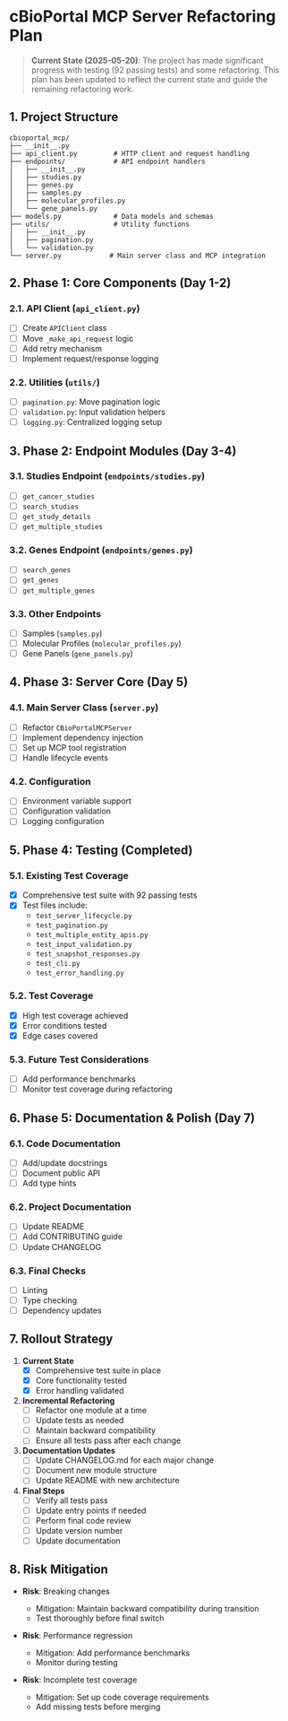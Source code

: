 # cBioPortal MCP Server Refactoring Plan

> **Current State (2025-05-20)**: The project has made significant progress with testing (92 passing tests) and some refactoring. This plan has been updated to reflect the current state and guide the remaining refactoring work.

## 1. Project Structure
```
cbioportal_mcp/
├── __init__.py
├── api_client.py         # HTTP client and request handling
├── endpoints/            # API endpoint handlers
│   ├── __init__.py
│   ├── studies.py
│   ├── genes.py
│   ├── samples.py
│   ├── molecular_profiles.py
│   └── gene_panels.py
├── models.py             # Data models and schemas
├── utils/                # Utility functions
│   ├── __init__.py
│   ├── pagination.py
│   └── validation.py
└── server.py            # Main server class and MCP integration
```

## 2. Phase 1: Core Components (Day 1-2)

### 2.1. API Client (`api_client.py`)
- [ ] Create `APIClient` class
- [ ] Move `_make_api_request` logic
- [ ] Add retry mechanism
- [ ] Implement request/response logging

### 2.2. Utilities (`utils/`)
- [ ] `pagination.py`: Move pagination logic
- [ ] `validation.py`: Input validation helpers
- [ ] `logging.py`: Centralized logging setup

## 3. Phase 2: Endpoint Modules (Day 3-4)

### 3.1. Studies Endpoint (`endpoints/studies.py`)
- [ ] `get_cancer_studies`
- [ ] `search_studies`
- [ ] `get_study_details`
- [ ] `get_multiple_studies`

### 3.2. Genes Endpoint (`endpoints/genes.py`)
- [ ] `search_genes`
- [ ] `get_genes`
- [ ] `get_multiple_genes`

### 3.3. Other Endpoints
- [ ] Samples (`samples.py`)
- [ ] Molecular Profiles (`molecular_profiles.py`)
- [ ] Gene Panels (`gene_panels.py`)

## 4. Phase 3: Server Core (Day 5)

### 4.1. Main Server Class (`server.py`)
- [ ] Refactor `CBioPortalMCPServer`
- [ ] Implement dependency injection
- [ ] Set up MCP tool registration
- [ ] Handle lifecycle events

### 4.2. Configuration
- [ ] Environment variable support
- [ ] Configuration validation
- [ ] Logging configuration

## 5. Phase 4: Testing (Completed)

### 5.1. Existing Test Coverage
- [x] Comprehensive test suite with 92 passing tests
- [x] Test files include:
  - `test_server_lifecycle.py`
  - `test_pagination.py`
  - `test_multiple_entity_apis.py`
  - `test_input_validation.py`
  - `test_snapshot_responses.py`
  - `test_cli.py`
  - `test_error_handling.py`

### 5.2. Test Coverage
- [x] High test coverage achieved
- [x] Error conditions tested
- [x] Edge cases covered

### 5.3. Future Test Considerations
- [ ] Add performance benchmarks
- [ ] Monitor test coverage during refactoring

## 6. Phase 5: Documentation & Polish (Day 7)

### 6.1. Code Documentation
- [ ] Add/update docstrings
- [ ] Document public API
- [ ] Add type hints

### 6.2. Project Documentation
- [ ] Update README
- [ ] Add CONTRIBUTING guide
- [ ] Update CHANGELOG

### 6.3. Final Checks
- [ ] Linting
- [ ] Type checking
- [ ] Dependency updates

## 7. Rollout Strategy

1. **Current State**
   - [x] Comprehensive test suite in place
   - [x] Core functionality tested
   - [x] Error handling validated

2. **Incremental Refactoring**
   - [ ] Refactor one module at a time
   - [ ] Update tests as needed
   - [ ] Maintain backward compatibility
   - [ ] Ensure all tests pass after each change

3. **Documentation Updates**
   - [ ] Update CHANGELOG.md for each major change
   - [ ] Document new module structure
   - [ ] Update README with new architecture

4. **Final Steps**
   - [ ] Verify all tests pass
   - [ ] Update entry points if needed
   - [ ] Perform final code review
   - [ ] Update version number
   - [ ] Update documentation

## 8. Risk Mitigation

- **Risk**: Breaking changes
  - Mitigation: Maintain backward compatibility during transition
  - Test thoroughly before final switch

- **Risk**: Performance regression
  - Mitigation: Add performance benchmarks
  - Monitor during testing

- **Risk**: Incomplete test coverage
  - Mitigation: Set up code coverage requirements
  - Add missing tests before merging
